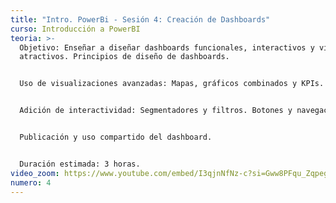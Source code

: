 ```yaml
---
title: "Intro. PowerBi - Sesión 4: Creación de Dashboards"
curso: Introducción a PowerBI
teoria: >-
  Objetivo: Enseñar a diseñar dashboards funcionales, interactivos y visualmente
  atractivos. Principios de diseño de dashboards. 


  Uso de visualizaciones avanzadas: Mapas, gráficos combinados y KPIs. 


  Adición de interactividad: Segmentadores y filtros. Botones y navegación. 


  Publicación y uso compartido del dashboard. 


  Duración estimada: 3 horas.
video_zoom: https://www.youtube.com/embed/I3qjnNfNz-c?si=Gww8PFqu_Zqpeg0G
numero: 4
---
```

